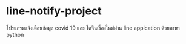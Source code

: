 # line-notify-project
โปรแกรมแจ้งเตือนข้อมูล covid 19 และ โดจินเรื่องใหม่ผ่าน line appication ด้วยภาษา python
